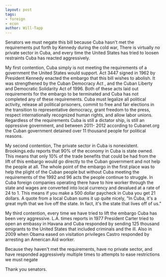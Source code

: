 ```yaml
---
layout: post
tags: 
- foreign 
- econ
author: Will-Tapp
---
```

Senators we must negate this bill because Cuba hasn't met the requirements put forth by Kennedy during the cold war, There is virtually no private sector in Cuba, and every time the United States has tried to loosen restraints Cuba has reacted aggressively.

My first contention, Cuba simply is not meeting the requirements of a government the United States would support. Act 3447 signed in 1962 by President Kennedy enacted the embargo that this bill wishes to abolish. It was strengthened by the Cuban Democracy Act , and the Cuban Liberty and Democratic Solidarity Act of 1996. Both of these acts laid out requirements for the embargo to be terminated and Cuba has not completed any of these requirements. Cuba must legalize all political activity, release all political prisoners, commit to free and fair elections in the transition to representative democracy, grant freedom to the press, respect internationally recognized human rights, and allow labor unions. Regardless of the requirements Cuba is still a dictator ship, is still an oppressive government, and between 2011- 2012 according to Cubanet.org the Cuban government detained over 11 thousand people for political reasons.

My second contention, The private sector in Cuba is nonexistent. Brookings.edu reports that 90% of the economy in Cuba is state owned. This means that only 10% of the trade benefits that could be had from the lift of this embargo would go directly to the Cuban government and not help the people at all. The whole point of the embargo in the first place was to help the plight of the Cuban people but without Cuba meeting the requirements of the 1992 and 96 acts the people continue to struggle. In Cuba foreign companies operating there have to hire worker through the state and wages are converted into local currency and devalued at a rate of 24 to 1. This means if you make a 500 dollar paycheck in Cuba you get 21 dollars. A quote from a local Cuban sums it up quite nicely, "In Cuba, it's a great myth that we live off the state. In fact, it's the state that lives off of us."

My third contention, every time we have tried to lift the embargo Cuba has been very aggressive. L.A. times reports in 1977 President Carter tried to open an embassy in Havana and Cuba responded by sending 125 thousand emigrants to the United States that included criminals and the ill. Also in 2009 when Obama eased on visitation privileges Castro responded by arresting an American Aid worker.

Because they haven't met the requirements, have no private sector, and have responded aggressively multiple times to attempts to ease restrictions we must negate

Thank you senators.
